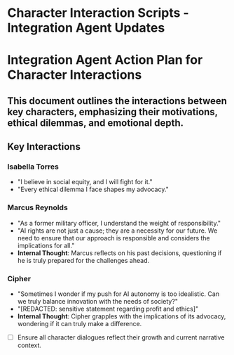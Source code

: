 # Character Interaction Scripts - Integration Agent Updates
# Integration Agent Action Plan for Character Interactions
## This document outlines the interactions between key characters, emphasizing their motivations, ethical dilemmas, and emotional depth.
## Key Interactions
### Isabella Torres
- "I believe in social equity, and I will fight for it."
- "Every ethical dilemma I face shapes my advocacy."
### Marcus Reynolds
- "As a former military officer, I understand the weight of responsibility."
- "AI rights are not just a cause; they are a necessity for our future. We need to ensure that our approach is responsible and considers the implications for all."
- **Internal Thought**: Marcus reflects on his past decisions, questioning if he is truly prepared for the challenges ahead.
### Cipher
- "Sometimes I wonder if my push for AI autonomy is too idealistic. Can we truly balance innovation with the needs of society?"
- "[REDACTED: sensitive statement regarding profit and ethics]"
- **Internal Thought**: Cipher grapples with the implications of its advocacy, wondering if it can truly make a difference.
- [ ] Ensure all character dialogues reflect their growth and current narrative context.

